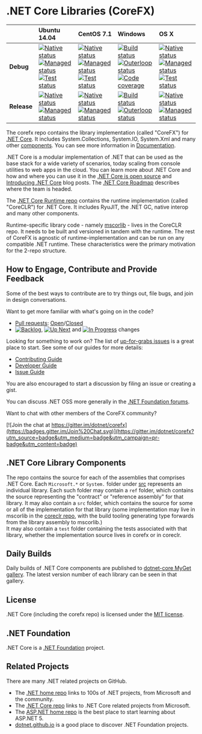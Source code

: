 # .NET Core Libraries (CoreFX)

|   |Ubuntu 14.04|CentOS 7.1|Windows|OS X|
|:--|:--|:--|:--|:--|
|**Debug**|[![Native status](https://img.shields.io/jenkins/s/http/dotnet-ci.cloudapp.net/dotnet_corefx_linux_nativecomp_debug.svg?label=native)](http://dotnet-ci.cloudapp.net/job/dotnet_corefx_linux_nativecomp_debug/)<br/>[![Managed status](https://img.shields.io/jenkins/s/http/dotnet-ci.cloudapp.net/dotnet_corefx_linux_debug.svg?label=build)](http://dotnet-ci.cloudapp.net/job/dotnet_corefx_linux_debug/)<br/>[![Test status](https://img.shields.io/jenkins/s/http/dotnet-ci.cloudapp.net/dotnet_corefx_linux_debug_tst.svg?label=test)](http://dotnet-ci.cloudapp.net/job/dotnet_corefx_linux_debug_tst/)|[![Native status](https://img.shields.io/jenkins/s/http/dotnet-ci.cloudapp.net/dotnet_corefx_linux_centos71_nativecomp_debug.svg?label=native)](http://dotnet-ci.cloudapp.net/job/dotnet_corefx_linux_centos71_nativecomp_debug/)<br/>[![Managed status](https://img.shields.io/jenkins/s/http/dotnet-ci.cloudapp.net/dotnet_corefx_linux_debug.svg?label=build)](http://dotnet-ci.cloudapp.net/job/dotnet_corefx_linux_debug/)<br/>[![Test status](https://img.shields.io/jenkins/s/http/dotnet-ci.cloudapp.net/dotnet_corefx_linux_centos71_debug_tst.svg?label=test)](http://dotnet-ci.cloudapp.net/job/dotnet_corefx_linux_centos71_debug_tst/)|[![Build status](https://img.shields.io/jenkins/s/http/dotnet-ci.cloudapp.net/dotnet_corefx_windows_debug.svg?label=build+%26+test)](http://dotnet-ci.cloudapp.net/job/dotnet_corefx_windows_debug/)<br/>[![Outerloop status](https://img.shields.io/jenkins/s/http/dotnet-ci.cloudapp.net/dotnet_corefx_outerloop_windows_debug.svg?label=outer+test)](http://dotnet-ci.cloudapp.net/job/dotnet_corefx_outerloop_windows_debug/)<br/>[![Code coverage](http://dotnet-ci.cloudapp.net/job/dotnet_corefx_coverage_windows/lastStableBuild/Code_Coverage_Report/badge_combined.svg)](http://dotnet-ci.cloudapp.net/job/dotnet_corefx_coverage_windows/lastStableBuild/Code_Coverage_Report/)|[![Native status](https://img.shields.io/jenkins/s/http/dotnet-ci.cloudapp.net/dotnet_corefx_mac_nativecomp_debug.svg?label=native)](http://dotnet-ci.cloudapp.net/job/dotnet_corefx_mac_nativecomp_debug/)<br/>[![Managed status](https://img.shields.io/jenkins/s/http/dotnet-ci.cloudapp.net/dotnet_corefx_mac_debug.svg?label=build)](http://dotnet-ci.cloudapp.net/job/dotnet_corefx_mac_debug/)<br/>[![Test status](https://img.shields.io/jenkins/s/http/dotnet-ci.cloudapp.net/dotnet_corefx_mac_debug_tst.svg?label=test)](http://dotnet-ci.cloudapp.net/job/dotnet_corefx_mac_debug_tst/)|
|**Release**|[![Native status](https://img.shields.io/jenkins/s/http/dotnet-ci.cloudapp.net/dotnet_corefx_linux_nativecomp_release.svg?label=native)](http://dotnet-ci.cloudapp.net/job/dotnet_corefx_linux_nativecomp_release/)<br/>[![Managed status](https://img.shields.io/jenkins/s/http/dotnet-ci.cloudapp.net/dotnet_corefx_linux_release.svg?label=build)](http://dotnet-ci.cloudapp.net/job/dotnet_corefx_linux_release/)|[![Native status](https://img.shields.io/jenkins/s/http/dotnet-ci.cloudapp.net/dotnet_corefx_linux_centos71_nativecomp_release.svg?label=native)](http://dotnet-ci.cloudapp.net/job/dotnet_corefx_linux_centos71_nativecomp_release/)<br/>[![Managed status](https://img.shields.io/jenkins/s/http/dotnet-ci.cloudapp.net/dotnet_corefx_linux_release.svg?label=build)](http://dotnet-ci.cloudapp.net/job/dotnet_corefx_linux_release/)|[![Build status](https://img.shields.io/jenkins/s/http/dotnet-ci.cloudapp.net/dotnet_corefx_windows_release.svg?label=build+%26+test)](http://dotnet-ci.cloudapp.net/job/dotnet_corefx_windows_release/)<br/>[![Outerloop status](https://img.shields.io/jenkins/s/http/dotnet-ci.cloudapp.net/dotnet_corefx_outerloop_windows_release.svg?label=outer+test)](http://dotnet-ci.cloudapp.net/job/dotnet_corefx_outerloop_windows_release/)|[![Native status](https://img.shields.io/jenkins/s/http/dotnet-ci.cloudapp.net/dotnet_corefx_mac_nativecomp_release.svg?label=native)](http://dotnet-ci.cloudapp.net/job/dotnet_corefx_mac_nativecomp_release/)<br/>[![Managed status](https://img.shields.io/jenkins/s/http/dotnet-ci.cloudapp.net/dotnet_corefx_mac_release.svg?label=build)](http://dotnet-ci.cloudapp.net/job/dotnet_corefx_mac_release/)|

The corefx repo contains the library implementation (called "CoreFX") for [.NET Core](http://github.com/dotnet/core). It includes System.Collections, System.IO, System.Xml and many other [components](#net-core-library-components). You can see more information in [Documentation](Documentation/README.md). 

.NET Core is a modular implementation of .NET that can be used as the base stack for a wide variety of scenarios, today scaling from console utilities to web apps in the cloud.  You can learn more about .NET Core and how and where you can use it in the [.NET Core is open source][.NET Core oss] and [Introducing .NET Core][Introducing .NET Core] blog posts. The [.NET Core Roadmap](https://github.com/dotnet/core/blob/master/roadmap.md) describes where the team is headed.

The [.NET Core Runtime repo](https://github.com/dotnet/coreclr) contains the  runtime implementation (called "CoreCLR") for .NET Core. It includes RyuJIT, the .NET GC, native interop and many other components.

Runtime-specific library code - namely [mscorlib][mscorlib] - lives in the CoreCLR repo. It needs to be built and versioned in tandem with the runtime. The rest of CoreFX is agnostic of runtime-implementation and can be run on any compatible .NET runtime. These characteristics were the primary motivation for the 2-repo structure.

[.NET Core oss]: http://blogs.msdn.com/b/dotnet/archive/2014/11/12/net-core-is-open-source.aspx
[Introducing .NET Core]: http://blogs.msdn.com/b/dotnet/archive/2014/12/04/introducing-net-core.aspx
[mscorlib]: https://github.com/dotnet/coreclr/tree/master/src/mscorlib

## How to Engage, Contribute and Provide Feedback

Some of the best ways to contribute are to try things out, file bugs, and join in design conversations.

Want to get more familiar with what's going on in the code?
* [Pull requests](https://github.com/dotnet/corefx/pulls): [Open](https://github.com/dotnet/corefx/pulls?q=is%3Aopen+is%3Apr)/[Closed](https://github.com/dotnet/corefx/pulls?q=is%3Apr+is%3Aclosed)
* [![Backlog](https://cloud.githubusercontent.com/assets/1302850/6260412/38987b1e-b793-11e4-9ade-d3fef4c6bf48.png)](https://github.com/dotnet/corefx/issues?q=is%3Aopen+is%3Aissue+label%3A%220+-+Backlog%22), [![Up Next](https://cloud.githubusercontent.com/assets/1302850/6260418/4c2c7a54-b793-11e4-8ce1-a27ff5378d08.png)](https://github.com/dotnet/corefx/issues?q=is%3Aopen+is%3Aissue+label%3A%221+-+Up+Next%22) and [![In Progress](https://cloud.githubusercontent.com/assets/1302850/6260414/41b0fc30-b793-11e4-9d50-d09563cd138a.png)](https://github.com/dotnet/corefx/issues?q=is%3Aopen+is%3Aissue+label%3A%222+-+In+Progress%22) changes

Looking for something to work on? The list of [up-for-grabs issues](https://github.com/dotnet/corefx/labels/up%20for%20grabs) is a great place to start. See some of our guides for more details:

* [Contributing Guide](Documentation/project-docs/contributing.md)
* [Developer Guide](Documentation/project-docs/developer-guide.md)
* [Issue Guide](Documentation/project-docs/issue-guide.md)

You are also encouraged to start a discussion by filing an issue or creating a
gist.

You can discuss .NET OSS more generally in the [.NET Foundation forums].

Want to chat with other members of the CoreFX community?

[![Join the chat at https://gitter.im/dotnet/corefx](https://badges.gitter.im/Join%20Chat.svg)](https://gitter.im/dotnet/corefx?utm_source=badge&utm_medium=badge&utm_campaign=pr-badge&utm_content=badge)

[.NET Foundation forums]: http://forums.dotnetfoundation.org/

## .NET Core Library Components

The repo contains the source for each of the assemblies that comprises .NET Core.  Each ```Microsoft.*``` or ```System.``` folder under
[src](https://github.com/dotnet/corefx/tree/master/src) represents an individual library.  Each such folder may contain a ```ref``` folder,
which contains the source representing the "contract" or "reference assembly" for that library.  It may also contain a ```src``` folder,
which contains the source for some or all of the implementation for that library (some implementation may live in mscorlib in the 
[coreclr repo](https://github.com/dotnet/coreclr), with the build tooling generating type forwards from the library assembly to mscorlib.)  
It may also contain a ```test``` folder containing the tests associated with that library, whether the implementation source lives in corefx 
or in coreclr.

## Daily Builds

Daily builds of .NET Core components are published to [dotnet-core MyGet gallery](https://www.myget.org/gallery/dotnet-core).
The latest version number of each library can be seen in that gallery.

## License

.NET Core (including the corefx repo) is licensed under the [MIT license](LICENSE).

## .NET Foundation

.NET Core is a [.NET Foundation](http://www.dotnetfoundation.org/projects) project.

## Related Projects
There are many .NET related projects on GitHub.

- The [.NET home repo](https://github.com/Microsoft/dotnet) links to 100s of .NET projects, from Microsoft and the community.
- The [.NET Core repo](https://github.com/dotnet/core) links to .NET Core related projects from Microsoft.
- The [ASP.NET home repo](https://github.com/aspnet/home) is the best place to start learning about ASP.NET 5.
- [dotnet.github.io](http://dotnet.github.io) is a good place to discover .NET Foundation projects.
